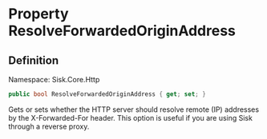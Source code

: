 # Property ResolveForwardedOriginAddress

## Definition
Namespace: Sisk.Core.Http

```csharp
public bool ResolveForwardedOriginAddress { get; set; }
```

Gets or sets whether the HTTP server should resolve remote (IP) addresses by the X-Forwarded-For header. This option is useful if you are using Sisk through a reverse proxy.


